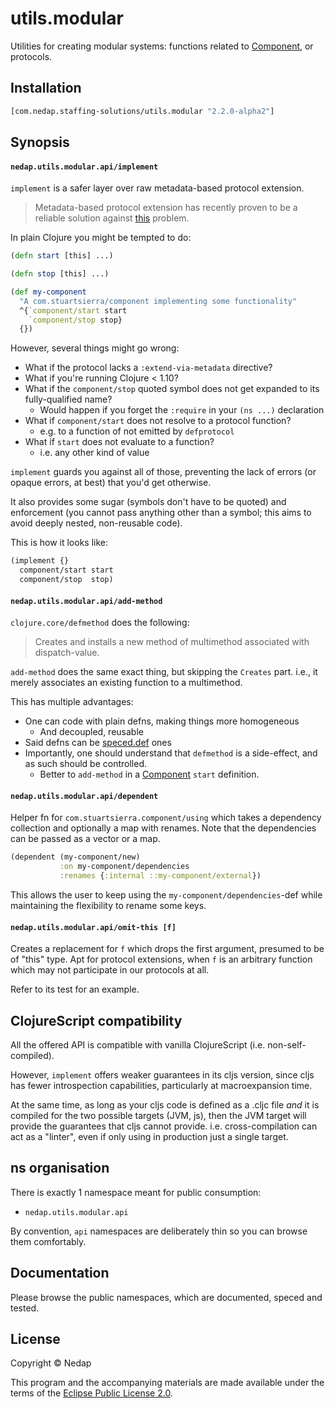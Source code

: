 # utils.modular

Utilities for creating modular systems: functions related to [Component](https://github.com/stuartsierra/component), or protocols.

## Installation

```clojure
[com.nedap.staffing-solutions/utils.modular "2.2.0-alpha2"]
````

## Synopsis

#### `nedap.utils.modular.api/implement`

`implement` is a safer layer over raw metadata-based protocol extension.

> Metadata-based protocol extension has recently proven to be a reliable solution against [this](https://github.com/clojure/tools.namespace/tree/bb9d7a1e98cc5a1ff53107966c96af6886eb0f5b#warnings-for-protocols) problem.

In plain Clojure you might be tempted to do:

```clojure
(defn start [this] ...)

(defn stop [this] ...)

(def my-component
  "A com.stuartsierra/component implementing some functionality"
  ^{`component/start start
    `component/stop stop}
  {})
```

However, several things might go wrong:

* What if the protocol lacks a `:extend-via-metadata` directive?
* What if you're running Clojure < 1.10?
* What if the `component/stop` quoted symbol does not get expanded to its fully-qualified name?
  * Would happen if you forget the `:require` in your `(ns ...)` declaration
* What if `component/start` does not resolve to a protocol function?
  * e.g. to a function of not emitted by `defprotocol`
* What if `start` does not evaluate to a function?
  * i.e. any other kind of value

`implement` guards you against all of those, preventing the lack of errors (or opaque errors, at best) that you'd get otherwise.

It also provides some sugar (symbols don't have to be quoted) and enforcement (you cannot pass anything other than a symbol; this aims to avoid deeply nested, non-reusable code).

This is how it looks like:

```clojure
(implement {}
  component/start start
  component/stop  stop)
```

#### `nedap.utils.modular.api/add-method`

`clojure.core/defmethod` does the following:

> Creates and installs a new method of multimethod associated with dispatch-value.

`add-method` does the same exact thing, but skipping the `Creates` part. i.e., it merely associates an existing function to a multimethod.

This has multiple advantages:

* One can code with plain defns, making things more homogeneous
  * And decoupled, reusable
* Said defns can be [speced.def](https://github.com/nedap/speced.def) ones
* Importantly, one should understand that `defmethod` is a side-effect, and as such should be controlled.
  * Better to `add-method` in a [Component](https://github.com/stuartsierra/component) `start` definition.
  
#### `nedap.utils.modular.api/dependent`

Helper fn for `com.stuartsierra.component/using` which takes a dependency collection and optionally
a map with renames. Note that the dependencies can be passed as a vector or a map.

```clojure
(dependent (my-component/new)
           :on my-component/dependencies
           :renames {:internal ::my-component/external})
```

This allows the user to keep using the `my-component/dependencies`-def while maintaining the flexibility to rename
some keys.

#### `nedap.utils.modular.api/omit-this [f]`

Creates a replacement for `f` which drops the first argument, presumed to be of \"this\" type.
Apt for protocol extensions, when `f` is an arbitrary function which may not participate in our protocols at all.

Refer to its test for an example.

## ClojureScript compatibility

All the offered API is compatible with vanilla ClojureScript (i.e. non-self-compiled).

However, `implement` offers weaker guarantees in its cljs version, since cljs has fewer introspection capabilities, particularly at macroexpansion time.

At the same time, as long as your cljs code is defined as a .cljc file _and_ it is compiled for the two possible targets (JVM, js),
then the JVM target will provide the guarantees that cljs cannot provide. i.e. cross-compilation can act as a "linter",
even if only using in production just a single target. 

## ns organisation

There is exactly 1 namespace meant for public consumption:

* `nedap.utils.modular.api`

By convention, `api` namespaces are deliberately thin so you can browse them comfortably.

## Documentation

Please browse the public namespaces, which are documented, speced and tested.

## License

Copyright © Nedap

This program and the accompanying materials are made available under the terms of the [Eclipse Public License 2.0](https://www.eclipse.org/legal/epl-2.0).
